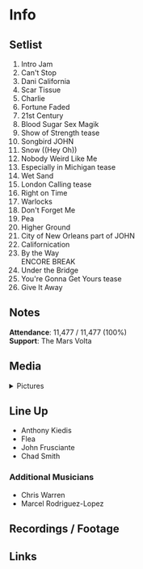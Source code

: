 # Info

## Setlist

1. Intro Jam
2. Can't Stop
3. Dani California
4. Scar Tissue
5. Charlie
6. Fortune Faded
7. 21st Century
8. Blood Sugar Sex Magik
9. Show of Strength tease
10. Songbird JOHN
12. Snow ((Hey Oh))
13. Nobody Weird Like Me
14. Especially in Michigan tease
15. Wet Sand
16. London Calling tease
17. Right on Time
18. Warlocks
19. Don't Forget Me
20. Pea
21. Higher Ground
22. City of New Orleans part of JOHN
23. Californication
24. By the Way
<br> ENCORE BREAK
25. Under the Bridge
26. You're Gonna Get Yours tease
27. Give It Away

## Notes

**Attendance**: 11,477 / 11,477 (100%)
<br>
**Support**: The Mars Volta

## Media 

<details>
  <summary>Pictures</summary>
  <!--<img alt="Setlist" title="Setlist" src="_.jpg" height="200" />
  <img alt="Flyer" title="Flyer" src="_.jpg" height="200" />
  <img alt="Clipper" title="Clipper" src="_.jpg" height="200" />
  <img alt="Ticket" title="Ticket" src="_.jpg" height="200" />
  -->
</details>

## Line Up

* Anthony Kiedis
* Flea
* John Frusciante
* Chad Smith

### Additional Musicians

* Chris Warren  
* Marcel Rodriguez-Lopez

## Recordings / Footage

## Links
